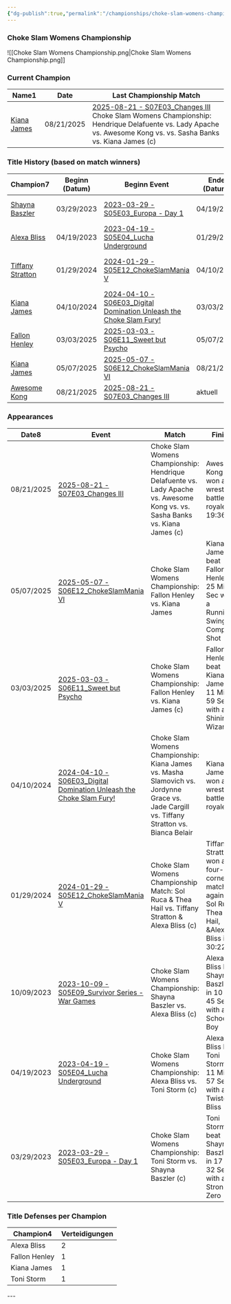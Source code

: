 ```yaml
---
{"dg-publish":true,"permalink":"/championships/choke-slam-womens-championship/","title":"Choke Slam Womens Championship","noteIcon":""}
---
```


### Choke Slam Womens Championship
![[Choke Slam Womens Championship.png\|Choke Slam Womens Championship.png]]
<h3><span>Current Champion</span></h3><div><table class="dataview table-view-table"><thead class="table-view-thead"><tr class="table-view-tr-header"><th class="table-view-th"><span>Name</span><span class="dataview small-text">1</span></th><th class="table-view-th"><span>Date</span></th><th class="table-view-th"><span>Last Championship Match</span></th></tr></thead><tbody class="table-view-tbody"><tr><td><span><a data-href="Kiana James" href="Kiana James" class="internal-link" target="_blank" rel="noopener nofollow">Kiana James</a></span></td><td>08/21/2025</td><td><span><a data-href="2025-08-21 - S07E03_Changes III" href="2025-08-21 - S07E03_Changes III" class="internal-link" target="_blank" rel="noopener nofollow">2025-08-21 - S07E03_Changes III</a><br>
Choke Slam Womens Championship: Hendrique Delafuente vs. Lady Apache vs. Awesome Kong vs. vs. Sasha Banks vs. Kiana James (c)</span></td></tr></tbody></table></div>

<h3><span>Title History (based on match winners)</span></h3><div><table class="dataview table-view-table"><thead class="table-view-thead"><tr class="table-view-tr-header"><th class="table-view-th"><span>Champion</span><span class="dataview small-text">7</span></th><th class="table-view-th"><span>Beginn (Datum)</span></th><th class="table-view-th"><span>Beginn Event</span></th><th class="table-view-th"><span>Ende (Datum)</span></th><th class="table-view-th"><span>Ende Event</span></th><th class="table-view-th"><span>Dauer (Tage)</span></th><th class="table-view-th"><span>Titelverteidigungen</span></th><th class="table-view-th"><span>Aktuell</span></th></tr></thead><tbody class="table-view-tbody"><tr><td><span><a data-href="Shayna Baszler" href="Shayna Baszler" class="internal-link" target="_blank" rel="noopener nofollow">Shayna Baszler</a></span></td><td>03/29/2023</td><td><span><a data-href="2023-03-29 - S05E03_Europa - Day 1" href="2023-03-29 - S05E03_Europa - Day 1" class="internal-link" target="_blank" rel="noopener nofollow">2023-03-29 - S05E03_Europa - Day 1</a></span></td><td>04/19/2023</td><td><span><a data-href="2023-04-19 - S05E04_Lucha Underground" href="2023-04-19 - S05E04_Lucha Underground" class="internal-link" target="_blank" rel="noopener nofollow">2023-04-19 - S05E04_Lucha Underground</a></span></td><td>21</td><td>0</td><td><span></span></td></tr><tr><td><span><a data-href="Alexa Bliss" href="Alexa Bliss" class="internal-link" target="_blank" rel="noopener nofollow">Alexa Bliss</a></span></td><td>04/19/2023</td><td><span><a data-href="2023-04-19 - S05E04_Lucha Underground" href="2023-04-19 - S05E04_Lucha Underground" class="internal-link" target="_blank" rel="noopener nofollow">2023-04-19 - S05E04_Lucha Underground</a></span></td><td>01/29/2024</td><td><span><a data-href="2024-01-29 - S05E12_ChokeSlamMania V" href="2024-01-29 - S05E12_ChokeSlamMania V" class="internal-link" target="_blank" rel="noopener nofollow">2024-01-29 - S05E12_ChokeSlamMania V</a></span></td><td>285</td><td>1</td><td><span></span></td></tr><tr><td><span><a data-href="Tiffany Stratton" href="Tiffany Stratton" class="internal-link" target="_blank" rel="noopener nofollow">Tiffany Stratton</a></span></td><td>01/29/2024</td><td><span><a data-href="2024-01-29 - S05E12_ChokeSlamMania V" href="2024-01-29 - S05E12_ChokeSlamMania V" class="internal-link" target="_blank" rel="noopener nofollow">2024-01-29 - S05E12_ChokeSlamMania V</a></span></td><td>04/10/2024</td><td><span><a data-href="2024-04-10 - S06E03_Digital Domination  Unleash the Choke Slam Fury!" href="2024-04-10 - S06E03_Digital Domination  Unleash the Choke Slam Fury!" class="internal-link" target="_blank" rel="noopener nofollow">2024-04-10 - S06E03_Digital Domination  Unleash the Choke Slam Fury!</a></span></td><td>72</td><td>0</td><td><span></span></td></tr><tr><td><span><a data-href="Kiana James" href="Kiana James" class="internal-link" target="_blank" rel="noopener nofollow">Kiana James</a></span></td><td>04/10/2024</td><td><span><a data-href="2024-04-10 - S06E03_Digital Domination  Unleash the Choke Slam Fury!" href="2024-04-10 - S06E03_Digital Domination  Unleash the Choke Slam Fury!" class="internal-link" target="_blank" rel="noopener nofollow">2024-04-10 - S06E03_Digital Domination  Unleash the Choke Slam Fury!</a></span></td><td>03/03/2025</td><td><span><a data-href="2025-03-03 - S06E11_Sweet but Psycho" href="2025-03-03 - S06E11_Sweet but Psycho" class="internal-link" target="_blank" rel="noopener nofollow">2025-03-03 - S06E11_Sweet but Psycho</a></span></td><td>327</td><td>0</td><td><span></span></td></tr><tr><td><span><a data-href="Fallon Henley" href="Fallon Henley" class="internal-link" target="_blank" rel="noopener nofollow">Fallon Henley</a></span></td><td>03/03/2025</td><td><span><a data-href="2025-03-03 - S06E11_Sweet but Psycho" href="2025-03-03 - S06E11_Sweet but Psycho" class="internal-link" target="_blank" rel="noopener nofollow">2025-03-03 - S06E11_Sweet but Psycho</a></span></td><td>05/07/2025</td><td><span><a data-href="2025-05-07 - S06E12_ChokeSlamMania VI" href="2025-05-07 - S06E12_ChokeSlamMania VI" class="internal-link" target="_blank" rel="noopener nofollow">2025-05-07 - S06E12_ChokeSlamMania VI</a></span></td><td>65</td><td>0</td><td><span></span></td></tr><tr><td><span><a data-href="Kiana James" href="Kiana James" class="internal-link" target="_blank" rel="noopener nofollow">Kiana James</a></span></td><td>05/07/2025</td><td><span><a data-href="2025-05-07 - S06E12_ChokeSlamMania VI" href="2025-05-07 - S06E12_ChokeSlamMania VI" class="internal-link" target="_blank" rel="noopener nofollow">2025-05-07 - S06E12_ChokeSlamMania VI</a></span></td><td>08/21/2025</td><td><span><a data-href="2025-08-21 - S07E03_Changes III" href="2025-08-21 - S07E03_Changes III" class="internal-link" target="_blank" rel="noopener nofollow">2025-08-21 - S07E03_Changes III</a></span></td><td>106</td><td>0</td><td><span></span></td></tr><tr><td><span><a data-href="Awesome Kong" href="Awesome Kong" class="internal-link" target="_blank" rel="noopener nofollow">Awesome Kong</a></span></td><td>08/21/2025</td><td><span><a data-href="2025-08-21 - S07E03_Changes III" href="2025-08-21 - S07E03_Changes III" class="internal-link" target="_blank" rel="noopener nofollow">2025-08-21 - S07E03_Changes III</a></span></td><td><span>aktuell</span></td><td><span></span></td><td>13</td><td>0</td><td><span>✔️</span></td></tr></tbody></table></div>

<h3><span>Appearances</span></h3><div><table class="dataview table-view-table"><thead class="table-view-thead"><tr class="table-view-tr-header"><th class="table-view-th"><span>Date</span><span class="dataview small-text">8</span></th><th class="table-view-th"><span>Event</span></th><th class="table-view-th"><span>Match</span></th><th class="table-view-th"><span>Finish</span></th><th class="table-view-th"><span>Rating</span></th><th class="table-view-th"><span>Score</span></th><th class="table-view-th"><span>Time</span></th></tr></thead><tbody class="table-view-tbody"><tr><td>08/21/2025</td><td><span><a data-href="2025-08-21 - S07E03_Changes III" href="2025-08-21 - S07E03_Changes III" class="internal-link" target="_blank" rel="noopener nofollow">2025-08-21 - S07E03_Changes III</a></span></td><td><span>Choke Slam Womens Championship: Hendrique Delafuente vs. Lady Apache vs. Awesome Kong vs. vs. Sasha Banks vs. Kiana James (c)</span></td><td><span>Awesome Kong won a 5 wrestler battle royale in  19:36</span></td><td><span>★★★★1/2</span></td><td>94</td><td><span>19:36</span></td></tr><tr><td>05/07/2025</td><td><span><a data-href="2025-05-07 - S06E12_ChokeSlamMania VI" href="2025-05-07 - S06E12_ChokeSlamMania VI" class="internal-link" target="_blank" rel="noopener nofollow">2025-05-07 - S06E12_ChokeSlamMania VI</a></span></td><td><span>Choke Slam Womens Championship: Fallon Henley vs. Kiana James</span></td><td><span>Kiana James beat Fallon Henley in 25 Min 3 Sec with a Running Swinging Complete Shot</span></td><td><span>★★★★</span></td><td>85</td><td><span>25:03</span></td></tr><tr><td>03/03/2025</td><td><span><a data-href="2025-03-03 - S06E11_Sweet but Psycho" href="2025-03-03 - S06E11_Sweet but Psycho" class="internal-link" target="_blank" rel="noopener nofollow">2025-03-03 - S06E11_Sweet but Psycho</a></span></td><td><span>Choke Slam Womens Championship: Fallon Henley vs. Kiana James (c)</span></td><td><span>Fallon Henley beat Kiana James in 11 Min 59 Sec with a Shining Wizard</span></td><td><span>★★★1/4</span></td><td>73</td><td><span>11:59</span></td></tr><tr><td>04/10/2024</td><td><span><a data-href="2024-04-10 - S06E03_Digital Domination  Unleash the Choke Slam Fury!" href="2024-04-10 - S06E03_Digital Domination  Unleash the Choke Slam Fury!" class="internal-link" target="_blank" rel="noopener nofollow">2024-04-10 - S06E03_Digital Domination  Unleash the Choke Slam Fury!</a></span></td><td><span>Choke Slam Womens Championship: Kiana James vs. Masha Slamovich vs. Jordynne Grace vs. Jade Cargill vs. Tiffany Stratton vs. Bianca Belair</span></td><td><span>Kiana James won a 6 wrestler battle royale in</span></td><td><span>★★★★★</span></td><td>103</td><td><span>52:28</span></td></tr><tr><td>01/29/2024</td><td><span><a data-href="2024-01-29 - S05E12_ChokeSlamMania V" href="2024-01-29 - S05E12_ChokeSlamMania V" class="internal-link" target="_blank" rel="noopener nofollow">2024-01-29 - S05E12_ChokeSlamMania V</a></span></td><td><span>Choke Slam Womens Championship Match: Sol Ruca &amp; Thea Hail vs. Tiffany Stratton &amp; Alexa Bliss (c)</span></td><td><span>Tiffany Stratton won a four-corners match against Sol Ruca, Thea Hail, &amp;Alexa Bliss in  30:22</span></td><td><span>★★★★1/2</span></td><td>94</td><td><span>30:22</span></td></tr><tr><td>10/09/2023</td><td><span><a data-href="2023-10-09 - S05E09_Survivor Series - War Games" href="2023-10-09 - S05E09_Survivor Series - War Games" class="internal-link" target="_blank" rel="noopener nofollow">2023-10-09 - S05E09_Survivor Series - War Games</a></span></td><td><span>Choke Slam Womens Championship: Shayna Baszler vs. Alexa Bliss (c)</span></td><td><span>Alexa Bliss beat Shayna Baszler in 10 Min 45 Sec with a School Boy</span></td><td><span>★★1/2</span></td><td>67</td><td><span>10:45</span></td></tr><tr><td>04/19/2023</td><td><span><a data-href="2023-04-19 - S05E04_Lucha Underground" href="2023-04-19 - S05E04_Lucha Underground" class="internal-link" target="_blank" rel="noopener nofollow">2023-04-19 - S05E04_Lucha Underground</a></span></td><td><span>Choke Slam Womens Championship: Alexa Bliss vs. Toni Storm (c)</span></td><td><span>Alexa Bliss beat Toni Storm in 11 Min 57 Sec with a Twisted Bliss</span></td><td><span>★★★</span></td><td>71</td><td><span>11:57</span></td></tr><tr><td>03/29/2023</td><td><span><a data-href="2023-03-29 - S05E03_Europa - Day 1" href="2023-03-29 - S05E03_Europa - Day 1" class="internal-link" target="_blank" rel="noopener nofollow">2023-03-29 - S05E03_Europa - Day 1</a></span></td><td><span>Choke Slam Womens Championship: Toni Storm vs. Shayna Baszler (c)</span></td><td><span>Toni Storm beat Shayna Baszler in 17 Min 32 Sec with a Strong Zero</span></td><td><span>★★★★1/4</span></td><td>90</td><td><span>17:32</span></td></tr></tbody></table></div>

<h3><span>Title Defenses per Champion</span></h3><div><table class="dataview table-view-table"><thead class="table-view-thead"><tr class="table-view-tr-header"><th class="table-view-th"><span>Champion</span><span class="dataview small-text">4</span></th><th class="table-view-th"><span>Verteidigungen</span></th></tr></thead><tbody class="table-view-tbody"><tr><td><span>Alexa Bliss</span></td><td>2</td></tr><tr><td><span>Fallon Henley</span></td><td>1</td></tr><tr><td><span>Kiana James</span></td><td>1</td></tr><tr><td><span>Toni Storm</span></td><td>1</td></tr></tbody></table></div>
---